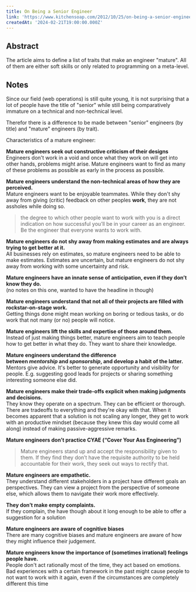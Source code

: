 ```yaml
---
title: On Being a Senior Engineer
link: 'https://www.kitchensoap.com/2012/10/25/on-being-a-senior-engineer/'
createdAt: '2024-02-21T19:00:00.000Z'
---
```


## Abstract

The article aims to define a list of traits that make an engineer "mature". All of them are either soft skills or only related to programming on a meta-level.

## Notes

Since our field (web operations) is still quite young, it is not surprising that a lot of people have the title of "senior" while still being comparatively immature on a technical and non-technical level.

Therefor there is a difference to be made between "senior" engineers (by title) and "mature" engineers (by trait).

Characteristics of a mature engineer:

**Mature engineers seek out constructive criticism of their designs**\
Engineers don't work in a void and once what they work on will get into other hands, problems might arise. Mature engineers want to find as many of these problems as possible as early in the process as possible.

**Mature engineers understand the non-technical areas of how they are perceived.**\
Mature engineers want to be enjoyable teammates. While they don't shy away from giving (critic) feedback on other peoples **work**, they are not assholes while doing so.

> the degree to which other people want to work with you is a direct indication on how successful you’ll be in your career as an engineer. Be the engineer that everyone wants to work with.

**Mature engineers do not shy away from making estimates and are always trying to get better at it.**\
All businesses rely on estimates, so mature engineers need to be able to make estimates. Estimates are uncertain, but mature engineers do not shy away from working with some uncertainty and risk.

**Mature engineers have an innate sense of anticipation, even if they don’t know they do.**\
(no notes on this one, wanted to have the headline in though)

**Mature engineers understand that not all of their projects are filled with rockstar-on-stage work.**\
Getting things done might mean working on boring or tedious tasks, or do work that not many (or no) people will notice.

**Mature engineers lift the skills and expertise of those around them.**\
Instead of just making things better, mature engineers aim to teach people how to get better in what they do. They want to share their knowledge.

**Mature engineers understand the difference between *mentorship* and *sponsorship*, and develop a habit of the latter.**\
Mentors give advice. It's better to generate opportunity and visibility for people. E.g. suggesting good leads for projects or sharing something interesting someone else did.

**Mature engineers make their trade-offs explicit when making judgments and decisions.**\
They know they operate on a spectrum. They can be efficient or thorough. There are tradeoffs to everything and they're okay with that.
When it becomes apparent that a solution is not scaling any longer, they get to work with an productive mindset (because they knew this day would come all along) instead of making passive-aggressive remarks.

**Mature engineers don’t practice CYAE (“Cover Your Ass Engineering”)**

> Mature engineers stand up and accept the responsibility given to them. If they find they don’t have the requisite authority to be held accountable for their work, they seek out ways to rectify that.

**Mature engineers are empathetic.**\
They understand different stakeholders in a project have different goals an perspectives. They can view a project from the perspective of someone else, which allows them to navigate their work more effectively.

**They don’t make empty complaints.**\
If they complain, the have though about it long enough to be able to offer a suggestion for a solution

**Mature engineers are aware of cognitive biases**\
There are many cognitive biases and mature engineers are aware of how they might influence their judgement.

**Mature engineers know the importance of (sometimes irrational) feelings people have.**\
People don't act rationally most of the time, they act based on emotions. Bad experiences with a certain framework in the past might cause people to not want to work with it again, even if the circumstances are completely different this time
